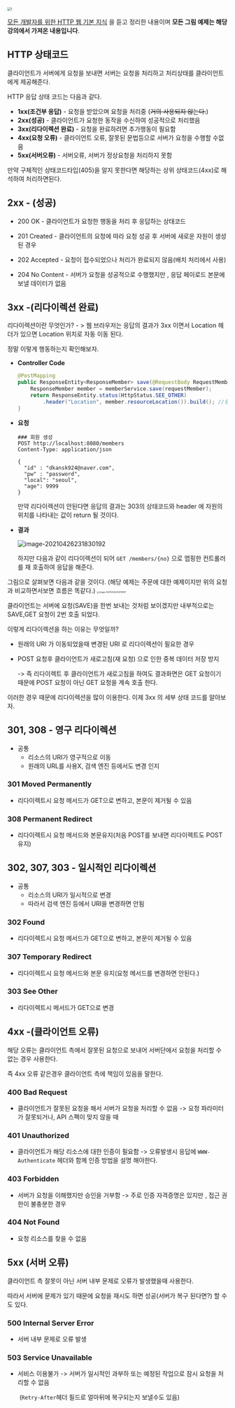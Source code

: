 <img src="https://tva1.sinaimg.cn/large/008eGmZEgy1gpiejhlmqoj30lc0dwmzx.jpg" alt="1" style="zoom: 50%;" />

[모든 개발자를 위한 HTTP 웹 기본 지식](https://www.inflearn.com/course/http-웹-네트워크/dashboard) 을 듣고 정리한 내용이며 **모든 그림 예제는 해당 강의에서 가져온 내용입니다**.





## HTTP 상태코드



클라이언트가 서버에게 요청을 보내면 서버는 요청을 처리하고 처리상태를 클라이언트에게 제공해준다.

HTTP 응답 상태 코드는 다음과 같다.

- **1xx(조건부 응답)** - 요청을 받았으며 요청을 처리중 (~~거의 사용되지 않는다.~~)
- **2xx(성공)** - 클라이언트가 요청한 동작을 수신하여 성공적으로 처리했음
- **3xx(리다이렉션 완료)** - 요청을 완료하려면 추가행동이 필요함
- **4xx(요청 오류)** - 클라이언트 오류, 잘못된 문법등으로 서버가 요청을 수행할 수없음
- **5xx(서버오류)** - 서버오류, 서버가 정상요청을 처리하지 못함

만약 구체적인 상태코드타입(405)을 알지 못한다면 해당하는 상위 상태코드(4xx)로 해석하여 처리하면된다.





## 2xx - (성공)

- 200 OK - 클라이언트가 요청한 행동을 처리 후 응답하는 상태코드

- 201 Created - 클라이언트의 요청에 따라 요청 성공 후 서버에 새로운 자원이 생성된 경우 

- 202 Accepted - 요청이 접수되었으나 처리가 완료되지 않음(배치 처리에서 사용)

- 204 No Content - 서버가 요청을 성공적으로 수행했지만 , 응답 페이로드 본문에 보낼 데이터가 없음



## 3xx -(리다이렉션 완료)

리다이렉션이란 무엇인가? - > 웹 브라우저는 응답의 결과가 3xx 이면서 Location 헤더가 있으면 Location 위치로 자동 이동 된다.

정말 이렇게 행동하는지 확인해보자.

- **Controller Code**

  ```java
  @PostMapping
  public ResponseEntity<ResponseMember> save(@RequestBody RequestMember requestMember){
      ResponseMember member = memberService.save(requestMember);
      return ResponseEntity.status(HttpStatus.SEE_OTHER)
          .header("Location", member.resourceLocation()).build(); //응답 헤더에 Location 추가
  }
  ```

- **요청**

  ```http
  ### 회원 생성
  POST http://localhost:8080/members
  Content-Type: application/json
  
  {
    "id" : "dkansk924@naver.com",
    "pw" : "password",
    "local": "seoul",
    "age": 9999
  }
  ```

  만약 리다이렉션이 안된다면 응답의 결과는 303의 상태코드와  header 에 자원의 위치를 나타내는 값이 return 될 것이다.

  

- **결과**
  
  ![image-20210426231830192](https://tva1.sinaimg.cn/large/008i3skNly1gpxibswujfj30ct09t0t9.jpg)

  하지만 다음과 같이  리다이렉션이 되어 `GET /members/{no}` 으로 맵핑한 컨트롤러를 재 호출하여 응답을 해준다.



그림으로 살펴보면 다음과 같을 것이다. (해당 예제는 주문에 대한 예제이지만 위의 요청과 비교하면서보면 흐름은 똑같다.)
<img src="https://tva1.sinaimg.cn/large/008i3skNly1gpxiorh7nsj31jy0u0e77.jpg" alt="image-20210426233019787" style="zoom: 33%;" />

클라이언트는 서버에 요청(SAVE)을 한번 보내는 것처럼 보이겠지만 내부적으로는 SAVE,GET 요청이 2번 호출 되었다.

이렇게 리다이렉션을 하는 이유는 무엇일까?

- 원래의 URI 가 이동되었을때 변경된 URI 로 리다이렉션이 필요한 경우 

- POST 요청후 클라이언트가 새로고침(재 요청) 으로 인한 중복 데이터 저장 방지

  -> 즉 리다이렉트 후 클라이언트가 새로고침을 하여도 결과화면은 GET 요청이기 때문에 POST 요청이 아닌 GET 요청을 계속 호출 한다.

이러한 경우 때문에 리다이렉션을 많이 이용한다. 이제 3xx 의 세부 상태 코드를 알아보자.



## **301, 308 - 영구 리다이렉션**

- 공통
  - 리소스의 URI가 영구적으로 이동
  - 원래의 URL를 사용X, 검색 엔진 등에서도 변경 인지

### 301 Moved Permanently

- 리다이렉트시 요청 메서드가 GET으로 변하고, 본문이 제거될 수 있음

### 308 Permanent Redirect

- 리다이렉트시 요청 메서드와 본문유지(처음 POST를 보내면 리다이렉트도 POST 유지)

  

## 302, 307, 303 - 일시적인 리다이렉션 

- 공통
  - 리소스의 URI가 일시적으로 변경
  - 따라서 검색 엔진 등에서 URI을 변경하면 안됨

### 302 Found

- 리다이렉트시 요청 메서드가 GET으로 변하고, 본문이 제거될 수 있음

### 307 Temporary Redirect

- 리다이렉트시 요청 메서드와 본문 유지(요청 메서드를 변경하면 안된다.)

### 303 See Other

- 리다이렉트시 메서드가 GET으로 변경

## 4xx -(클라이언트 오류)

해당 오류는 클라이언트 측에서 잘못된 요청으로 보내어 서버단에서 요청을 처리할 수 없는 경우 사용한다.

즉 4xx 오류 같은경우 클라이언트 측에 책임이 있음을 말한다.

### 

### 400 Bad Request

- 클라이언트가 잘못된 요청을 해서 서버가 요청을 처리할 수 없음
  ->  요청 파라미터가 잘못되거나, API 스펙이 맞지 않을 때



### 401 Unauthorized

- 클라이언트가 해당 리소스에 대한 인증이 필요함
  ->  오류발생시 응답에 `WWW-Authenticate` 헤더와 함께 인증 방법을 설명 해야한다.



### 403 Forbidden

- 서버가 요청을 이해했지만 승인을 거부함
  -> 주로 인증 자격증명은 있지만 , 접근 권한이 불충분한 경우



### 404 Not Found

- 요청 리소스를 찾을 수 없음





## 5xx (서버 오류)

클라이언트 측 잘못이 아닌 서버 내부 문제로 오류가 발생했을때 사용한다.

따라서 서버에 문제가 있기 때문에 요청을 재시도 하면 성공(서버가 복구 된다면?) 할 수도 있다.



### 500 Internal Server Error

- 서버 내부 문제로 오류 발생



### 503 Service Unavailable

- 서비스 이용불가
  -> 서버가 일시적인 과부하 또는 예정된 작업으로 잠시 요청을 처리할 수 없음

  ​	(`Retry-After`헤더 필드로 얼마뒤에 복구되는지 보낼수도 있음)  
